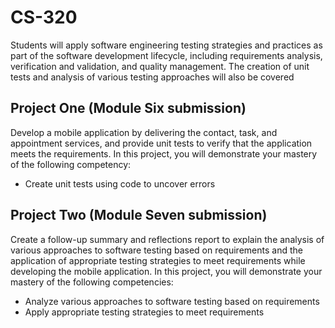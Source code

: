 # CS-320
Students will apply software engineering testing strategies and
practices as part of the software development lifecycle, including
requirements analysis, verification and validation, and quality
management. The creation of unit tests and analysis of various
testing approaches will also be covered

## Project One (Module Six submission)
Develop a mobile application by delivering the contact, task, and
appointment services, and provide unit tests to verify that the
application meets the requirements.
In this project, you will demonstrate your mastery of the following
competency:
* Create unit tests using code to uncover errors

## Project Two (Module Seven submission)
Create a follow-up summary and reflections report to explain the
analysis of various approaches to software testing based on
requirements and the application of appropriate testing strategies to
meet requirements while developing the mobile application.
In this project, you will demonstrate your mastery of the following
competencies:
* Analyze various approaches to software testing based on
requirements
* Apply appropriate testing strategies to meet requirements
